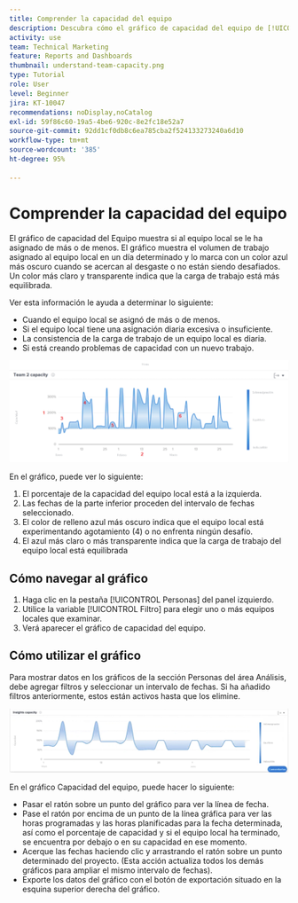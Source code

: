 ```yaml
---
title: Comprender la capacidad del equipo
description: Descubra cómo el gráfico de capacidad del equipo de [!UICONTROL análisis mejorado] muestra cuándo se ha asignado demasiado o menos de lo necesario a un equipo de inicio.
activity: use
team: Technical Marketing
feature: Reports and Dashboards
thumbnail: understand-team-capacity.png
type: Tutorial
role: User
level: Beginner
jira: KT-10047
recommendations: noDisplay,noCatalog
exl-id: 59f86c60-19a5-4be6-920c-8e2fc18e52a7
source-git-commit: 92dd1cf0db8c6ea785cba2f524133273240a6d10
workflow-type: tm+mt
source-wordcount: '385'
ht-degree: 95%

---
```


# Comprender la capacidad del equipo

El gráfico de capacidad del Equipo muestra si al equipo local se le ha asignado de más o de menos. El gráfico muestra el volumen de trabajo asignado al equipo local en un día determinado y lo marca con un color azul más oscuro cuando se acercan al desgaste o no están siendo desafiados. Un color más claro y transparente indica que la carga de trabajo está más equilibrada.

Ver esta información le ayuda a determinar lo siguiente:

* Cuando el equipo local se asignó de más o de menos.
* Si el equipo local tiene una asignación diaria excesiva o insuficiente.
* La consistencia de la carga de trabajo de un equipo local es diaria.
* Si está creando problemas de capacidad con un nuevo trabajo.

![Imagen que muestra un gráfico de capacidad del equipo con números en las áreas que se describen en las viñetas siguientes](assets/section-3-4.png)

En el gráfico, puede ver lo siguiente:

1. El porcentaje de la capacidad del equipo local está a la izquierda.
1. Las fechas de la parte inferior proceden del intervalo de fechas seleccionado.
1. El color de relleno azul más oscuro indica que el equipo local está experimentando agotamiento (4) o no enfrenta ningún desafío.
1. El azul más claro o más transparente indica que la carga de trabajo del equipo local está equilibrada

## Cómo navegar al gráfico

1. Haga clic en la pestaña [!UICONTROL Personas] del panel izquierdo.
1. Utilice la variable [!UICONTROL Filtro] para elegir uno o más equipos locales que examinar.
1. Verá aparecer el gráfico de capacidad del equipo.

## Cómo utilizar el gráfico

Para mostrar datos en los gráficos de la sección Personas del área Análisis, debe agregar filtros y seleccionar un intervalo de fechas. Si ha añadido filtros anteriormente, estos están activos hasta que los elimine.

![Una imagen que muestra un gráfico de capacidad del equipo](assets/section-3-5.png)

En el gráfico Capacidad del equipo, puede hacer lo siguiente:

* Pasar el ratón sobre un punto del gráfico para ver la línea de fecha.
* Pase el ratón por encima de un punto de la línea gráfica para ver las horas programadas y las horas planificadas para la fecha determinada, así como el porcentaje de capacidad y si el equipo local ha terminado, se encuentra por debajo o en su capacidad en ese momento.
* Acerque las fechas haciendo clic y arrastrando el ratón sobre un punto determinado del proyecto. (Esta acción actualiza todos los demás gráficos para ampliar el mismo intervalo de fechas).
* Exporte los datos del gráfico con el botón de exportación situado en la esquina superior derecha del gráfico.
